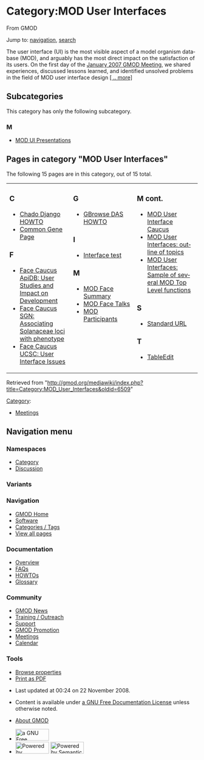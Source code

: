 <div id="mw-page-base" class="noprint">

</div>

<div id="mw-head-base" class="noprint">

</div>

<div id="content" class="mw-body" role="main">

<span id="top"></span>

<div id="mw-js-message" style="display:none;">

</div>



# <span dir="auto">Category:MOD User Interfaces</span>

<div id="bodyContent">

<div id="siteSub">

From GMOD

</div>

<div id="contentSub">

</div>

<div id="jump-to-nav" class="mw-jump">

Jump to: [navigation](#mw-navigation), [search](#p-search)

</div>

<div id="mw-content-text" class="mw-content-ltr" lang="en" dir="ltr">

The user interface (UI) is the most visible aspect of a model organism
database (MOD), and arguably has the most direct impact on the
satisfaction of its users. On the first day of the [January 2007 GMOD
Meeting](January_2007_GMOD_Meeting "January 2007 GMOD Meeting"), we
shared experiences, discussed lessons learned, and identified unsolved
problems in the field of MOD user interface design [\[ ..
more\]](MOD_Face_Summary "MOD Face Summary")

<div lang="en" dir="ltr">

<div id="mw-subcategories">

## Subcategories

This category has only the following subcategory.

<div class="mw-content-ltr" lang="en" dir="ltr">

### M

- [MOD UI
  Presentations](Category:MOD_UI_Presentations "Category:MOD UI Presentations")

</div>

</div>

<div id="mw-pages">

## Pages in category "MOD User Interfaces"

The following 15 pages are in this category, out of 15 total.

<div class="mw-content-ltr" lang="en" dir="ltr">

<table style="width: 100%;">
<colgroup>
<col style="width: 33%" />
<col style="width: 33%" />
<col style="width: 33%" />
</colgroup>
<tbody>
<tr class="odd" style="vertical-align: top;">
<td style="width: 33.3%"><h3 id="c">C</h3>
<ul>
<li><a href="Chado_Django_HOWTO" title="Chado Django HOWTO">Chado Django
HOWTO</a></li>
<li><a href="Common_Gene_Page" title="Common Gene Page">Common Gene
Page</a></li>
</ul>
<h3 id="f">F</h3>
<ul>
<li><a href="Face_Caucus_ApiDB:_User_Studies_and_Impact_on_Development"
title="Face Caucus ApiDB: User Studies and Impact on Development">Face
Caucus ApiDB: User Studies and Impact on Development</a></li>
<li><a
href="Face_Caucus_SGN:_Associating_Solanaceae_loci_with_phenotype"
title="Face Caucus SGN: Associating Solanaceae loci with phenotype">Face
Caucus SGN: Associating Solanaceae loci with phenotype</a></li>
<li><a href="Face_Caucus_UCSC:_User_Interface_Issues"
title="Face Caucus UCSC: User Interface Issues">Face Caucus UCSC: User
Interface Issues</a></li>
</ul></td>
<td style="width: 33.3%"><h3 id="g">G</h3>
<ul>
<li><a href="GBrowse_DAS_HOWTO" title="GBrowse DAS HOWTO">GBrowse DAS
HOWTO</a></li>
</ul>
<h3 id="i">I</h3>
<ul>
<li><a href="Interface_test" title="Interface test">Interface
test</a></li>
</ul>
<h3 id="m-1">M</h3>
<ul>
<li><a href="MOD_Face_Summary" title="MOD Face Summary">MOD Face
Summary</a></li>
<li><a href="MOD_Face_Talks" title="MOD Face Talks">MOD Face
Talks</a></li>
<li><a href="MOD_Participants" title="MOD Participants">MOD
Participants</a></li>
</ul></td>
<td style="width: 33.3%"><h3 id="m-cont.">M cont.</h3>
<ul>
<li><a href="MOD_User_Interface_Caucus"
title="MOD User Interface Caucus">MOD User Interface Caucus</a></li>
<li><a href="MOD_User_Interfaces:_outline_of_topics"
title="MOD User Interfaces: outline of topics">MOD User Interfaces:
outline of topics</a></li>
<li><a
href="MOD_User_Interfaces:_Sample_of_several_MOD_Top_Level_functions"
title="MOD User Interfaces: Sample of several MOD Top Level functions">MOD
User Interfaces: Sample of several MOD Top Level functions</a></li>
</ul>
<h3 id="s">S</h3>
<ul>
<li><a href="Standard_URL" title="Standard URL">Standard URL</a></li>
</ul>
<h3 id="t">T</h3>
<ul>
<li><a href="TableEdit.1" title="TableEdit">TableEdit</a></li>
</ul></td>
</tr>
</tbody>
</table>

</div>

</div>

</div>

</div>

<div class="printfooter">

Retrieved from
"<http://gmod.org/mediawiki/index.php?title=Category:MOD_User_Interfaces&oldid=6509>"

</div>

<div id="catlinks" class="catlinks">

<div id="mw-normal-catlinks" class="mw-normal-catlinks">

[Category](Special:Categories "Special:Categories"):

- [Meetings](Category:Meetings "Category:Meetings")

</div>

</div>

<div class="visualClear">

</div>

</div>

</div>

<div id="mw-navigation">

## Navigation menu

<div id="mw-head">



<div id="left-navigation">

<div id="p-namespaces" class="vectorTabs" role="navigation"
aria-labelledby="p-namespaces-label">

### Namespaces

- <span id="ca-nstab-category"><a href="Category:MOD_User_Interfaces" accesskey="c"
  title="View the category page [c]">Category</a></span>
- <span id="ca-talk"><a
  href="http://gmod.org/mediawiki/index.php?title=Category_talk:MOD_User_Interfaces&amp;action=edit&amp;redlink=1"
  accesskey="t"
  title="Discussion about the content page [t]">Discussion</a></span>

</div>

<div id="p-variants" class="vectorMenu emptyPortlet" role="navigation"
aria-labelledby="p-variants-label">

### 

### Variants[](#)

<div class="menu">

</div>

</div>

</div>

<div id="right-navigation">





</div>



</div>

</div>

</div>

<div id="mw-panel">

<div id="p-logo" role="banner">

<a href="Main_Page"
style="background-image: url(../images/GMOD-cogs.png);"
title="Visit the main page"></a>

</div>

<div id="p-Navigation" class="portal" role="navigation"
aria-labelledby="p-Navigation-label">

### Navigation

<div class="body">

- <span id="n-GMOD-Home">[GMOD Home](Main_Page)</span>
- <span id="n-Software">[Software](GMOD_Components)</span>
- <span id="n-Categories-.2F-Tags">[Categories /
  Tags](Categories)</span>
- <span id="n-View-all-pages">[View all pages](Special:AllPages)</span>

</div>

</div>

<div id="p-Documentation" class="portal" role="navigation"
aria-labelledby="p-Documentation-label">

### Documentation

<div class="body">

- <span id="n-Overview">[Overview](Overview)</span>
- <span id="n-FAQs">[FAQs](Category:FAQ)</span>
- <span id="n-HOWTOs">[HOWTOs](Category:HOWTO)</span>
- <span id="n-Glossary">[Glossary](Glossary)</span>

</div>

</div>

<div id="p-Community" class="portal" role="navigation"
aria-labelledby="p-Community-label">

### Community

<div class="body">

- <span id="n-GMOD-News">[GMOD News](GMOD_News)</span>
- <span id="n-Training-.2F-Outreach">[Training /
  Outreach](Training_and_Outreach)</span>
- <span id="n-Support">[Support](Support)</span>
- <span id="n-GMOD-Promotion">[GMOD Promotion](GMOD_Promotion)</span>
- <span id="n-Meetings">[Meetings](Meetings)</span>
- <span id="n-Calendar">[Calendar](Calendar)</span>

</div>

</div>

<div id="p-tb" class="portal" role="navigation"
aria-labelledby="p-tb-label">

### Tools

<div class="body">


- <span id="t-smwbrowselink"><a href="Special:Browse/Category:MOD_User_Interfaces"
  rel="smw-browse">Browse properties</a></span>
- <span id="t-pdf">[Print as
  PDF](http://gmod.org/mediawiki/index.php?title=Special:PdfPrint&page=Category:MOD_User_Interfaces)</span>

</div>

</div>

</div>

</div>

<div id="footer" role="contentinfo">

- <span id="footer-info-lastmod">Last updated at 00:24 on 22 November
  2008.</span>
<!-- - <span id="footer-info-viewcount">28,525 page views.</span> -->
- <span id="footer-info-copyright">Content is available under
  <a href="http://www.gnu.org/licenses/fdl-1.3.html" class="external"
  rel="nofollow">a GNU Free Documentation License</a> unless otherwise
  noted.</span>

<!-- -->

- <span id="footer-places-about">[About
  GMOD](GMOD:About "GMOD:About")</span>

<!-- -->

- <span id="footer-copyrightico">[<img src="http://www.gnu.org/graphics/gfdl-logo-small.png" width="88"
  height="31" alt="a GNU Free Documentation License" />](http://www.gnu.org/licenses/fdl-1.3.html)</span>
- <span id="footer-poweredbyico">[<img
  src="../mediawiki/skins/common/images/poweredby_mediawiki_88x31.png"
  width="88" height="31" alt="Powered by MediaWiki" />](http://www.mediawiki.org/)
  [<img
  src="../mediawiki/extensions/SemanticMediaWiki/resources/images/smw_button.png"
  width="88" height="31" alt="Powered by Semantic MediaWiki" />](https://www.semantic-mediawiki.org/wiki/Semantic_MediaWiki)</span>

<div style="clear:both">

</div>

</div>
